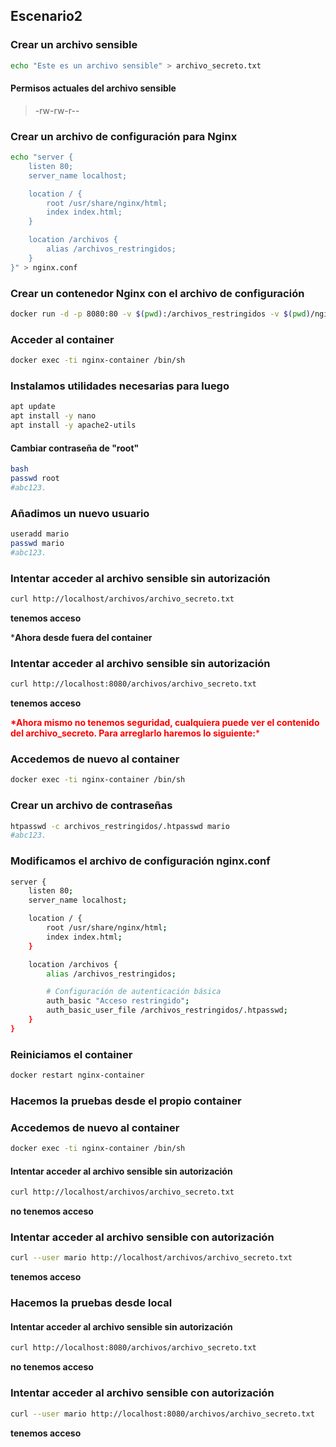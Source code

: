## Escenario2

### Crear un archivo sensible

```bash
echo "Este es un archivo sensible" > archivo_secreto.txt
```



#### Permisos actuales  del archivo sensible

> -rw-rw-r--



### Crear un archivo de configuración para Nginx

```bash
echo "server {
    listen 80;
    server_name localhost;

    location / {
        root /usr/share/nginx/html;
        index index.html;
    }

    location /archivos {
        alias /archivos_restringidos;
    }
}" > nginx.conf
```



### Crear un contenedor Nginx con el archivo de configuración

```bash
docker run -d -p 8080:80 -v $(pwd):/archivos_restringidos -v $(pwd)/nginx.conf:/etc/nginx/conf.d/default.conf --name nginx-container nginx
```



### Acceder al container

```bash
docker exec -ti nginx-container /bin/sh
```



### Instalamos utilidades necesarias para luego

```bash
apt update
apt install -y nano
apt install -y apache2-utils
```



#### Cambiar contraseña de "root"

```bash
bash
passwd root
#abc123.
```



### Añadimos un nuevo usuario

```bash
useradd mario
passwd mario
#abc123.
```



### Intentar acceder al archivo sensible sin autorización

```bash
curl http://localhost/archivos/archivo_secreto.txt
```

**tenemos acceso**



\***Ahora desde fuera del container**

### Intentar acceder al archivo sensible sin autorización

```bash
curl http://localhost:8080/archivos/archivo_secreto.txt
```

**tenemos acceso**



<span style="color:red">**\*Ahora mismo no tenemos seguridad, cualquiera puede ver el contenido del archivo_secreto. Para arreglarlo haremos lo siguiente:***</span>




### Accedemos de nuevo al container

```bash
docker exec -ti nginx-container /bin/sh
```



### Crear un archivo de contraseñas

```bash
htpasswd -c archivos_restringidos/.htpasswd mario
#abc123.
```



### Modificamos el archivo de configuración nginx.conf

```bash
server {
    listen 80;
    server_name localhost;

    location / {
        root /usr/share/nginx/html;
        index index.html;
    }

    location /archivos {
        alias /archivos_restringidos;

        # Configuración de autenticación básica
        auth_basic "Acceso restringido";
        auth_basic_user_file /archivos_restringidos/.htpasswd;
    }
}

```



### Reiniciamos el container

```bash
docker restart nginx-container
```



### Hacemos la pruebas desde el propio container

### Accedemos de nuevo al container

```bash
docker exec -ti nginx-container /bin/sh
```



#### Intentar acceder al archivo sensible sin autorización

```bash
curl http://localhost/archivos/archivo_secreto.txt
```

**no tenemos acceso**



### Intentar acceder al archivo sensible con autorización

```bash
curl --user mario http://localhost/archivos/archivo_secreto.txt
```

**tenemos acceso**



### Hacemos la pruebas desde local

#### Intentar acceder al archivo sensible sin autorización

```bash
curl http://localhost:8080/archivos/archivo_secreto.txt
```

**no tenemos acceso**



### Intentar acceder al archivo sensible con autorización

```bash
curl --user mario http://localhost:8080/archivos/archivo_secreto.txt
```

**tenemos acceso**

